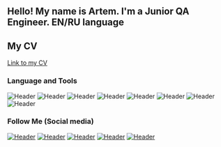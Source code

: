 
## Hello! My name is Artem. I'm a Junior QA Engineer. EN/RU language
## My CV
[Link to my CV](https://hh.kz/resume/86d31eb3ff0990e2e60039ed1f47474c475655)



### Language and Tools
![Header](https://img.shields.io/badge/Jira-090909?style=for-the-badge&logo=jira&logoColor=136be1)
![Header](https://img.shields.io/badge/Postman-090909?style=for-the-badge&logo=postman&logoColor=f76935)
![Header](https://img.shields.io/badge/Github-090909?style=for-the-badge&logo=github&logoColor=8cc4d7)
![Header](https://img.shields.io/badge/Figma-090909?style=for-the-badge&logo=figma&logoColor=7d5fa6)
![Header](https://img.shields.io/badge/MySQL-090909?style=for-the-badge&logo=mysql&logoColor=00618a)
![Header](https://img.shields.io/badge/DevTools-090909?style=for-the-badge&logo=googlechrome&logoColor=2674f2)
![Header](https://img.shields.io/badge/AndroidStudio-090909?style=for-the-badge&logo=androidstudio&logoColor=3ad07d)
![Header](https://img.shields.io/badge/JavaScript-090909?style=for-the-badge&logo=javascript&logoColor=E9D54D)

### Follow Me (Social media)
[![Header](https://img.shields.io/badge/Youtube-090909?style=for-the-badge&logo=youtube&logoColor=f70000)](https://www.youtube.com/channel/UCHCoztE1sTjzOao_GEt1ChA)
[![Header](https://img.shields.io/badge/Instagram-090909?style=for-the-badge&logo=instagram&logoColor=9939a3)](https://www.instagram.com/rusau.qalife/)
[![Header](https://img.shields.io/badge/Telegram-090909?style=for-the-badge&logo=telegram&logoColor=31a5db)](https://t.me/wowsleep)
[![Header](https://img.shields.io/badge/Twitter-090909?style=for-the-badge&logo=twitter&logoColor=1c96e8)](https://twitter.com/Wowsleep)
[![Header](https://img.shields.io/badge/Linkedin-090909?style=for-the-badge&logo=linkedin&logoColor=0073b1)](https://www.linkedin.com/in/artem-kozlov-399482258/)
